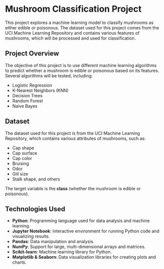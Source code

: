 # Mushroom Classification Project

This project explores a machine learning model to classify mushrooms as either edible or poisonous. The dataset used for this project comes from the UCI Machine Learning Repository and contains various features of mushrooms, which will be processed and used for classification.

## Project Overview

The objective of this project is to use different machine learning algorithms to predict whether a mushroom is edible or poisonous based on its features. Several algorithms will be tested, including:

- Logistic Regression
- K-Nearest Neighbors (KNN)
- Decision Trees
- Random Forest
- Naive Bayes

## Dataset

The dataset used for this project is from the UCI Machine Learning Repository, which contains various attributes of mushrooms, such as:

- Cap shape
- Cap surface
- Cap color
- Bruising
- Odor
- Gill size
- Stalk shape, and others

The target variable is the **class** (whether the mushroom is edible or poisonous).

## Technologies Used

- **Python**: Programming language used for data analysis and machine learning.
- **Jupyter Notebook**: Interactive environment for running Python code and visualizing results.
- **Pandas**: Data manipulation and analysis.
- **NumPy**: Support for large, multi-dimensional arrays and matrices.
- **Scikit-learn**: Machine learning library for Python.
- **Matplotlib & Seaborn**: Data visualization libraries for creating plots and charts.
